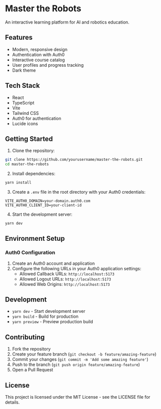# Master the Robots

An interactive learning platform for AI and robotics education.

## Features

- Modern, responsive design
- Authentication with Auth0
- Interactive course catalog
- User profiles and progress tracking
- Dark theme

## Tech Stack

- React
- TypeScript
- Vite
- Tailwind CSS
- Auth0 for authentication
- Lucide icons

## Getting Started

1. Clone the repository:
```bash
git clone https://github.com/yourusername/master-the-robots.git
cd master-the-robots
```

2. Install dependencies:
```bash
yarn install
```

3. Create a `.env` file in the root directory with your Auth0 credentials:
```
VITE_AUTH0_DOMAIN=your-domain.auth0.com
VITE_AUTH0_CLIENT_ID=your-client-id
```

4. Start the development server:
```bash
yarn dev
```

## Environment Setup

### Auth0 Configuration

1. Create an Auth0 account and application
2. Configure the following URLs in your Auth0 application settings:
   - Allowed Callback URLs: `http://localhost:5173`
   - Allowed Logout URLs: `http://localhost:5173`
   - Allowed Web Origins: `http://localhost:5173`

## Development

- `yarn dev` - Start development server
- `yarn build` - Build for production
- `yarn preview` - Preview production build

## Contributing

1. Fork the repository
2. Create your feature branch (`git checkout -b feature/amazing-feature`)
3. Commit your changes (`git commit -m 'Add some amazing feature'`)
4. Push to the branch (`git push origin feature/amazing-feature`)
5. Open a Pull Request

## License

This project is licensed under the MIT License - see the LICENSE file for details. 